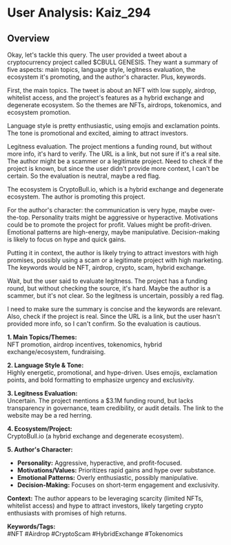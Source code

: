 # User Analysis: Kaiz_294

## Overview

<think>
Okay, let's tackle this query. The user provided a tweet about a cryptocurrency project called $CBULL GENESIS. They want a summary of five aspects: main topics, language style, legitness evaluation, the ecosystem it's promoting, and the author's character. Plus, keywords.

First, the main topics. The tweet is about an NFT with low supply, airdrop, whitelist access, and the project's features as a hybrid exchange and degenerate ecosystem. So the themes are NFTs, airdrops, tokenomics, and ecosystem promotion.

Language style is pretty enthusiastic, using emojis and exclamation points. The tone is promotional and excited, aiming to attract investors.

Legitness evaluation. The project mentions a funding round, but without more info, it's hard to verify. The URL is a link, but not sure if it's a real site. The author might be a scammer or a legitimate project. Need to check if the project is known, but since the user didn't provide more context, I can't be certain. So the evaluation is neutral, maybe a red flag.

The ecosystem is CryptoBull.io, which is a hybrid exchange and degenerate ecosystem. The author is promoting this project.

For the author's character: the communication is very hype, maybe over-the-top. Personality traits might be aggressive or hyperactive. Motivations could be to promote the project for profit. Values might be profit-driven. Emotional patterns are high-energy, maybe manipulative. Decision-making is likely to focus on hype and quick gains.

Putting it in context, the author is likely trying to attract investors with high promises, possibly using a scam or a legitimate project with high marketing. The keywords would be NFT, airdrop, crypto, scam, hybrid exchange.

Wait, but the user said to evaluate legitness. The project has a funding round, but without checking the source, it's hard. Maybe the author is a scammer, but it's not clear. So the legitness is uncertain, possibly a red flag.

I need to make sure the summary is concise and the keywords are relevant. Also, check if the project is real. Since the URL is a link, but the user hasn't provided more info, so I can't confirm. So the evaluation is cautious.
</think>

**1. Main Topics/Themes:**  
NFT promotion, airdrop incentives, tokenomics, hybrid exchange/ecosystem, fundraising.  

**2. Language Style & Tone:**  
Highly energetic, promotional, and hype-driven. Uses emojis, exclamation points, and bold formatting to emphasize urgency and exclusivity.  

**3. Legitness Evaluation:**  
Uncertain. The project mentions a $3.1M funding round, but lacks transparency in governance, team credibility, or audit details. The link to the website may be a red herring.  

**4. Ecosystem/Project:**  
CryptoBull.io (a hybrid exchange and degenerate ecosystem).  

**5. Author's Character:**  
- **Personality:** Aggressive, hyperactive, and profit-focused.  
- **Motivations/Values:** Prioritizes rapid gains and hype over substance.  
- **Emotional Patterns:** Overly enthusiastic, possibly manipulative.  
- **Decision-Making:** Focuses on short-term engagement and exclusivity.  

**Context:** The author appears to be leveraging scarcity (limited NFTs, whitelist access) and hype to attract investors, likely targeting crypto enthusiasts with promises of high returns.  

**Keywords/Tags:**  
#NFT #Airdrop #CryptoScam #HybridExchange #Tokenomics